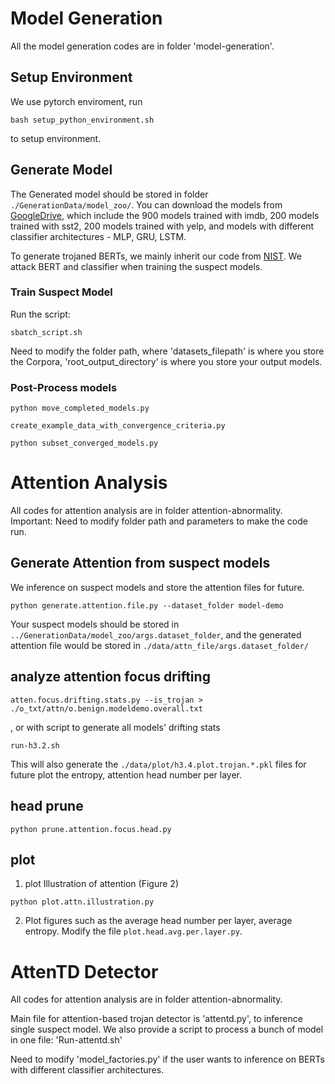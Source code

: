 

# Model Generation

All the model generation codes are in folder 'model-generation'. 

## Setup Environment

We use pytorch enviroment, run 

~~~~
bash setup_python_environment.sh
~~~~

to setup environment.

## Generate Model

The Generated model should be stored in folder `./GenerationData/model_zoo/`. You can download the models from [GoogleDrive](https://drive.google.com/drive/folders/1GaqYEyhPZSL16jdHTV9Ka5rlRF0XGN9F?usp=sharing), which include the 900 models trained with imdb, 200 models trained with sst2, 200 models trained with yelp, and models with different classifier architectures - MLP, GRU, LSTM. 


To generate trojaned BERTs, we mainly inherit our code from [NIST](https://github.com/usnistgov/trojai-round-generation/tree/round5). We attack BERT and classifier when training the suspect models.

### Train Suspect Model

Run the script:

~~~~
sbatch_script.sh
~~~~

Need to modify the folder path, where 'datasets_filepath' is where you store the Corpora, 'root_output_directory' is where you store your output models.

### Post-Process models

~~~~
python move_completed_models.py

create_example_data_with_convergence_criteria.py

python subset_converged_models.py
~~~~

# Attention Analysis

All codes for attention analysis are in folder attention-abnormality. Important: Need to modify folder path and parameters to make the code run.

## Generate Attention from suspect models

We inference on suspect models and store the attention files for future. 

~~~~
python generate.attention.file.py --dataset_folder model-demo 
~~~~

Your suspect models should be stored in `../GenerationData/model_zoo/args.dataset_folder`, and the generated attention file would be stored in `./data/attn_file/args.dataset_folder/`








## analyze attention focus drifting


~~~~
atten.focus.drifting.stats.py --is_trojan > ./o_txt/attn/o.benign.modeldemo.overall.txt
~~~~

, or with script to generate all models' drifting stats

~~~~
run-h3.2.sh
~~~~

This will also generate the `./data/plot/h3.4.plot.trojan.*.pkl` files for future plot the entropy, attention head number per layer.

## head prune

~~~~
python prune.attention.focus.head.py
~~~~


## plot
1. plot Illustration of attention (Figure 2)

~~~~
python plot.attn.illustration.py
~~~~

2. Plot figures such as the average head number per layer, average entropy. Modify the file `plot.head.avg.per.layer.py`. 



# AttenTD Detector

All codes for attention analysis are in folder attention-abnormality.


Main file for attention-based trojan detector is 'attentd.py', to inference single suspect model. We also provide a script to process a bunch of model in one file: 'Run-attentd.sh'

Need to modify 'model_factories.py' if the user wants to inference on BERTs with different classifier architectures.
